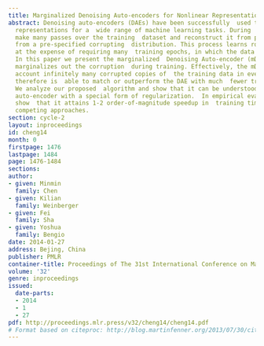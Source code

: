 ```yaml
---
title: Marginalized Denoising Auto-encoders for Nonlinear Representations
abstract: Denoising auto-encoders (DAEs) have been successfully  used to learn new
  representations for a  wide range of machine learning tasks. During  training, DAEs
  make many passes over the training  dataset and reconstruct it from partial corruption  generated
  from a pre-specified corrupting  distribution. This process learns robust representation,  though
  at the expense of requiring many  training epochs, in which the data is explicitly  corrupted.
  In this paper we present the marginalized  Denoising Auto-encoder (mDAE), which  (approximately)
  marginalizes out the corruption  during training. Effectively, the mDAE takes  into
  account infinitely many corrupted copies of  the training data in every epoch, and
  therefore is  able to match or outperform the DAE with much  fewer training epochs.
  We analyze our proposed  algorithm and show that it can be understood as  a classic
  auto-encoder with a special form of regularization.  In empirical evaluations we
  show  that it attains 1-2 order-of-magnitude speedup in  training time over other
  competing approaches.
section: cycle-2
layout: inproceedings
id: cheng14
month: 0
firstpage: 1476
lastpage: 1484
page: 1476-1484
sections: 
author:
- given: Minmin
  family: Chen
- given: Kilian
  family: Weinberger
- given: Fei
  family: Sha
- given: Yoshua
  family: Bengio
date: 2014-01-27
address: Bejing, China
publisher: PMLR
container-title: Proceedings of The 31st International Conference on Machine Learning
volume: '32'
genre: inproceedings
issued:
  date-parts:
  - 2014
  - 1
  - 27
pdf: http://proceedings.mlr.press/v32/cheng14/cheng14.pdf
# Format based on citeproc: http://blog.martinfenner.org/2013/07/30/citeproc-yaml-for-bibliographies/
---
```

